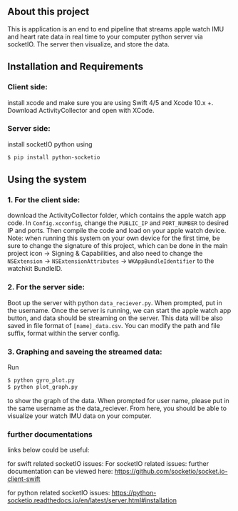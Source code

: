 ## About this project

This is application is an end to end pipeline that streams apple watch IMU and heart rate data in real time to your computer python server via socketIO. The server then visualize, and store the data. 

## Installation and Requirements

### Client side:
install xcode and make sure you are using Swift 4/5 and Xcode 10.x +. Download ActivityCollector and open with XCode. 

### Server side: 
install socketIO python using 

```bash
$ pip install python-socketio
```

## Using the system

### 1. For the client side: 
download the ActivityCollector folder, which contains the apple watch app code. In `Config.xcconfig`, change the `PUBLIC_IP` and `PORT_NUMBER` to desired IP and ports. Then compile the code and load on your apple watch device. Note: when running this system on your own device for the first time, be sure to change the signature of this project, which can be done in the main project icon -> Signing & Capabilities, and also need to change the `NSExtension` -> `NSExtensionAttributes` -> `WKAppBundleIdentifier` to the watchkit BundleID. 
### 2. For the server side: 
Boot up the server with python `data_reciever.py`. When prompted, put in the username. Once the server is running, we can start the apple watch app button, and data should be streaming on the server. This data will be also saved in file format of `[name]_data.csv`. You can modify the path and file suffix, format within the server config.
### 3. Graphing and saveing the streamed data: 
Run 
```bash
$ python gyro_plot.py
$ python plot_graph.py
```
 to show the graph of the data. When prompted for user name, please put in the same username as the data_reciever. From here, you should be able to visualize your watch IMU data on your computer. 


### further documentations
links below could be useful:

for swift related socketIO issues: For socketIO related issues: further documentation can be viewed here: https://github.com/socketio/socket.io-client-swift

for python related socketIO issues: https://python-socketio.readthedocs.io/en/latest/server.html#installation 
